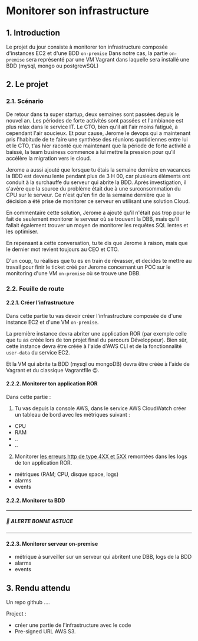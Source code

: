 # Monitorer son infrastructure

## 1. Introduction
Le projet du jour consiste à monitorer ton infrastructure composée d'instances EC2 et d'une BDD `on-premise`
Dans notre cas, la partie `on-premise` sera représenté par une VM Vagrant dans laquelle sera installé une BDD (mysql, mongo ou postgrewSQL)

## 2. Le projet
### 2.1. Scénario

De retour dans ta super startup, deux semaines sont passées depuis le nouvel an. Les périodes de forte activités sont passées et l'ambiance est plus relax dans le service IT.
Le CTO, bien qu'il ait l'air moins fatigué, à cependant l'air soucieux. 
Et pour cause, Jerome le devops qui a maintenant pris l'habitude de te faire une synthèse des réunions quotidiennes entre lui et le CTO,
t'as hier raconté que maintenant que la période de forte activité a baissé, 
la team business commence à lui mettre la pression pour qu'il accélère la migration vers le cloud.

Jerome a aussi ajouté que lorsque tu étais la semaine dernière en vacances la BDD est devenu lente pendant plus de 3 H 00, 
car plusieurs éléments ont conduit à la surchauffe du serveur qui abrite la BDD.
Après investigation, il s'avère que la source du problème était due à une surconsommation du CPU sur le serveur.
Ce n'est qu'en fin de la semaine dernière que la décision a été prise 
de monitorer ce serveur en utilisant une solution Cloud.

En commentaire cette solution, Jerome a ajouté qu'il n'était pas trop pour le fait de seulement monitorer le serveur où se trouvent la DBB, 
mais qu'il fallait également trouver un moyen de monitorer les requêtes SQL lentes et les optimiser.

En repensant à cette conversation, tu te dis que Jerome à raison,
mais que le dernier mot revient toujours au CEO et CTO.

D'un coup, tu réalises que tu es en train de rêvasser, 
et decides te mettre au travail pour finir le ticket créé par Jerome concernant 
un POC sur le monitoring d'une VM `on-premise` où se trouve une DBB.

### 2.2. Feuille de route
#### 2.2.1. Créer l'infrastructure
Dans cette partie tu vas devoir créer l'infrastructure composée de d'une instance EC2 et d'une VM `on-premise`.

La première instance devra abriter une application ROR (par exemple celle que tu as créée lors de ton projet final du parcours Développeur).
Bien sûr, cette instance devra être créée à l'aide d'AWS CLI et de la fonctionnalité `user-data` du service EC2.

Et la VM qui abrite  ta BDD (mysql ou mongoDB) devra être créée à l'aide de Vagrant et du classique Vagrantfile 😉.


#### 2.2.2. Monitorer ton application ROR
Dans cette partie : 
1. Tu vas depuis la console AWS, dans le service AWS CloudWatch créer un tableau de bord avec les métriques suivant :
- CPU
- RAM
- ..
- ..

2. Monitorer [les erreurs http de type 4XX et 5XX](https://umbraco.com/knowledge-base/http-status-codes/) remontées dans les logs de ton application ROR.

- métriques (RAM; CPU, disque space, logs)
- alarms
- events

#### 2.2.2. Monitorer ta BDD


---
##### 🚀 ALERTE BONNE ASTUCE

---

#### 2.2.3. Monitorer serveur on-premise

- métrique à surveiller sur un serveur qui abritent une DBB, logs de la BDD
- alarms
- events


## 3. Rendu attendu
Un repo github ....

Project :
- créer une partie de l'infrastructure avec le code
- Pre-signed URL AWS S3.
